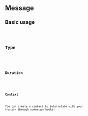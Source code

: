 ## Message

### Basic usage

<code src="./demo/basic.tsx" />

### Type

<code src="./demo/type.tsx" />

### Duration

<code src="./demo/duration.tsx" />

### Context

You can create a context to interrelate with your `Provider` through `useMessage` hooks!

<code src="./demo/context.tsx" />
